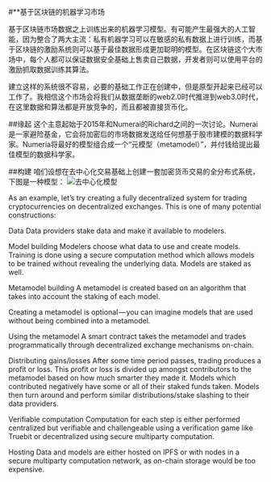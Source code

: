 #**基于区块链的机器学习市场

基于区块链市场数据之上训练出来的机器学习模型。有可能产生最强大的人工智能，因为整合了两大主流：私有机器学习可以在敏感的私有数据上进行训练，而基于区块链的激励系统则可以基于最佳数据形成更加聪明的模型。在区块链这个大市场中，每个人都可以保证数据安全基础上售卖自己数据，开发者则可以使用平台的激励抓取数据训练其算法。

建立这样的系统很不容易，必要的基础工作正在创建中，但是原型开起来已经可以工作了。我相信这个市场会将我们从数据垄断的web2.0时代推进到web3.0时代，在这里数据和算法都是开放竞争的，而且都被直接货币化。

##缘起
这个主意起始于2015年和Numerai的Richard之间的一次讨论。Numerai是一家避险基金，它会将加密后的市场数据发送给任何想基于股市建模的数据科学家。Numeria将最好的模型组合成一个“元模型（metamodel）”，并付钱给提出最佳模型的数据科学家。

##构建
咱们设想在去中心化交易基础上创建一套加密货币交易的全分布式系统，下图是一种模型：
![去中心化模型](https://cdn-images-1.medium.com/max/1200/1*Gijb5M3zuLRbXaDmVAS0JA.jpeg)



As an example, let’s try creating a fully decentralized system for trading cryptocurrencies on decentralized exchanges. This is one of many potential constructions:

Data Data providers stake data and make it available to modelers.

Model building Modelers choose what data to use and create models. Training is done using a secure computation method which allows models to be trained without revealing the underlying data. Models are staked as well.


Metamodel building A metamodel is created based on an algorithm that takes into account the staking of each model.

Creating a metamodel is optional — you can imagine models that are used without being combined into a metamodel.

Using the metamodel A smart contract takes the metamodel and trades programmatically through decentralized exchange mechanisms on-chain.

Distributing gains/losses After some time period passes, trading produces a profit or loss. This profit or loss is divided up amongst contributors to the metamodel based on how much smarter they made it. Models which contributed negatively have some or all of their staked funds taken. Models then turn around and perform similar distributions/stake slashing to their data providers.

Verifiable computation Computation for each step is either performed centralized but verifiable and challengeable using a verification game like Truebit or decentralized using secure multiparty computation.

Hosting Data and models are either hosted on IPFS or with nodes in a secure multiparty computation network, as on-chain storage would be too expensive.
